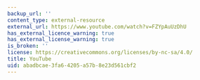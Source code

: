 ```yaml
---
backup_url: ''
content_type: external-resource
external_url: https://www.youtube.com/watch?v=FZYpAuUzDhU
has_external_licence_warning: true
has_external_license_warning: true
is_broken: ''
license: https://creativecommons.org/licenses/by-nc-sa/4.0/
title: YouTube
uid: abadbcae-3fa6-4205-a57b-8e23d561cbf2
---
```

